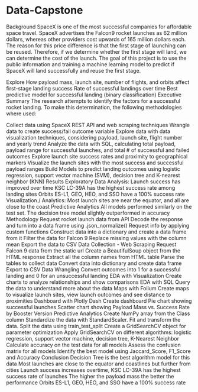 # Data-Capstone
Background
SpaceX is one of the most successful companies for affordable space travel. SpaceX advertises the Falcon9 rocket launches as 62 million dollars, whereas other providers cost upwards of 165 million dollars each. The reason for this price difference is that the first stage of launching can be reused. Therefore, if we determine whether the first stage will land, we can determine the cost of the launch. The goal of this project is to use the public information and training a machine learning model to predict if SpaceX will land successfully and reuse the first stage.

Explore
How payload mass, launch site, number of flights, and orbits affect first-stage landing success
Rate of successful landings over time
Best predictive model for successful landing (binary classification)
Executive Summary
The research attempts to identify the factors for a successful rocket landing. To make this determination, the following methodologies where used:

Collect data using SpaceX REST API and web scraping techniques
Wrangle data to create success/fail outcome variable
Explore data with data visualization techniques, considering payload, launch site, flight number and yearly trend
Analyze the data with SQL, calculating total payload, payload range for successful launches, and total # of successful and failed outcomes
Explore launch site success rates and proximity to geographical markers
Visualize the launch sites with the most success and successful payload ranges
Build Models to predict landing outcomes using logistic regression, support vector machine (SVM), decision tree and K-nearest neighbor (KNN)
Results
Exploratory Data Analysis:
Launch success has improved over time
KSC LC-39A has the highest success rate among landing sites
Orbits ES-L1, GEO, HEO, and SSO have a 100% success rate
Visualization / Analytics:
Most launch sites are near the equator, and all are close to the coast
Predictive Analytics
All models performed similarly on the test set. The decision tree model slightly outperformed in accuracy
Methodology
Request rocket launch data from API
Decode the response and turn into a data frame using .json_normalize()
Request info by applying custom functions
Construct data into a dictionary and create a data frame from it
Filter the data for Falcon 9 
Replace missing values with the column mean
Export the data to CSV
Data Collection - Web Scraping
Request Falcon 9 data from the static url
Create a BeautifulSoup object from the HTML response
Extract all the column names from HTML table
Parse the tables to collect data 
Convert data into dictionary and create data frame
Export to CSV
Data Wrangling
Convert outcomes into 1 for a successful landing and 0 for an unsuccessful landing
EDA with Visualization
Create charts to analyze relationships and show comparisons
EDA with SQL
Query the data to understand more about the data
Maps with Folium
Create maps to visualize launch sites, view launch outcomes and see distance to proximities
Dashboard with Plotly Dash
Create dashboard
Pie chart showing successful launches
Scatter chart showing Payload Mass vs. Success Rate by Booster Version
Predictive Analytics
Create NumPy array from the Class column
Standardize the data with StandardScaler. Fit and transform the data.
Split the data using train_test_split
Create a GridSearchCV object for parameter optimization
Apply GridSearchCV on different algorithms: logistic regression, support vector machine, decision tree, K-Nearest Neighbor
Calculate accuracy on the test data for all models
Assess the confusion matrix for all models
Identify the best model using Jaccard_Score, F1_Score and Accuracy
Conclusion
Decision Tree is the best algorithm model for this data 
Most launches are close to the equator and coastlines but further from cities
Launch success increases overtime, KSC LC-39A has the highest success rate of launches
The higher the payload mass the better the performance
Orbits ES-L1, GEO, HEO, and SSO have a 100% success rate

